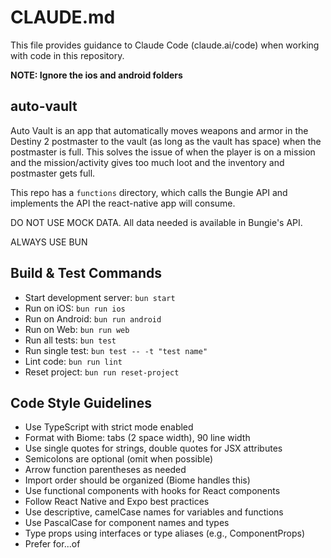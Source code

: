 # CLAUDE.md

This file provides guidance to Claude Code (claude.ai/code) when working with code in this repository.

**NOTE: Ignore the ios and android folders**

## auto-vault

Auto Vault is an app that automatically moves weapons and armor in the Destiny 2 postmaster to the vault (as long as the vault has space) when the postmaster is full. This solves the issue of when
the player is on a mission and the mission/activity gives too much loot and the inventory and postmaster gets full.

This repo has a `functions` directory, which calls the Bungie API and implements the API the react-native app will consume.

DO NOT USE MOCK DATA. All data needed is available in Bungie's API.

ALWAYS USE BUN

## Build & Test Commands
- Start development server:  `bun start`
- Run on iOS: `bun run ios`
- Run on Android: `bun run android`
- Run on Web: `bun run web`
- Run all tests: `bun test`
- Run single test:  `bun test -- -t "test name"`
- Lint code: `bun run lint`
- Reset project: `bun run reset-project`

## Code Style Guidelines
- Use TypeScript with strict mode enabled
- Format with Biome: tabs (2 space width), 90 line width
- Use single quotes for strings, double quotes for JSX attributes
- Semicolons are optional (omit when possible)
- Arrow function parentheses as needed
- Import order should be organized (Biome handles this)
- Use functional components with hooks for React components
- Follow React Native and Expo best practices
- Use descriptive, camelCase names for variables and functions
- Use PascalCase for component names and types
- Type props using interfaces or type aliases (e.g., ComponentProps)
- Prefer for...of
